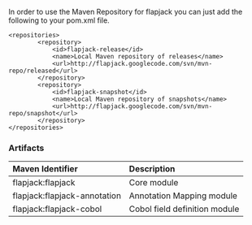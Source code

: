 In order to use the Maven Repository for flapjack you can just add the following to your pom.xml file.

```
<repositories>
        <repository>
            <id>flapjack-release</id>
            <name>Local Maven repository of releases</name>
            <url>http://flapjack.googlecode.com/svn/mvn-repo/released</url>
        </repository>
        <repository>
            <id>flapjack-snapshot</id>
            <name>Local Maven repository of snapshots</name>
            <url>http://flapjack.googlecode.com/svn/mvn-repo/snapshot</url>
        </repository>
</repositories>
```

### Artifacts ###
| **Maven Identifier** | **Description** |
|:---------------------|:----------------|
| flapjack:flapjack | Core module |
| flapjack:flapjack-annotation | Annotation Mapping module |
| flapjack:flapjack-cobol | Cobol field definition module |